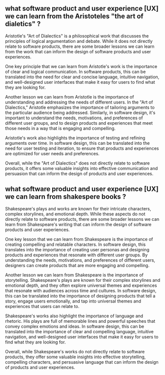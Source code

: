 

## what software product and  user experience [UX] we can learn from the Aristoteles "the art of dialetics" ?
Aristotle's "Art of Dialectics" is a philosophical work that discusses the principles of logical argumentation and debate. While it does not directly relate to software products, there are some broader lessons we can learn from the work that can inform the design of software products and user experiences.

One key principle that we can learn from Aristotle's work is the importance of clear and logical communication. In software products, this can be translated into the need for clear and concise language, intuitive navigation, and well-designed user interfaces that make it easy for users to find what they are looking for.

Another lesson we can learn from Aristotle is the importance of understanding and addressing the needs of different users. In the "Art of Dialectics," Aristotle emphasizes the importance of tailoring arguments to the particular audience being addressed. Similarly, in software design, it's important to understand the needs, motivations, and preferences of different user groups, and to design products and experiences that meet those needs in a way that is engaging and compelling.

Aristotle's work also highlights the importance of testing and refining arguments over time. In software design, this can be translated into the need for user testing and iteration, to ensure that products and experiences are optimized for user needs and preferences.

Overall, while the "Art of Dialectics" does not directly relate to software products, it offers some valuable insights into effective communication and persuasion that can inform the design of products and user experiences.




## what software product and  user experience [UX] we can learn from shakespere books ?
Shakespeare's plays and works are known for their intricate characters, complex storylines, and emotional depth. While these aspects do not directly relate to software products, there are some broader lessons we can learn from Shakespeare's writing that can inform the design of software products and user experiences.

One key lesson that we can learn from Shakespeare is the importance of creating compelling and relatable characters. In software design, this translates into the importance of creating user personas and designing products and experiences that resonate with different user groups. By understanding the needs, motivations, and preferences of different users, designers can create products that are more engaging and compelling.

Another lesson we can learn from Shakespeare is the importance of storytelling. Shakespeare's plays are known for their complex storylines and emotional depth, and they often explore universal themes and experiences that resonate with audiences across time and cultures. In software design, this can be translated into the importance of designing products that tell a story, engage users emotionally, and tap into universal themes and experiences that users can relate to.

Shakespeare's works also highlight the importance of language and rhetoric. His plays are full of memorable lines and powerful speeches that convey complex emotions and ideas. In software design, this can be translated into the importance of clear and compelling language, intuitive navigation, and well-designed user interfaces that make it easy for users to find what they are looking for.

Overall, while Shakespeare's works do not directly relate to software products, they offer some valuable insights into effective storytelling, compelling characters, and persuasive language that can inform the design of products and user experiences.

